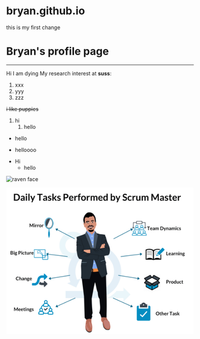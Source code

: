 # bryan.github.io

this is my first change

# Bryan's profile page
------
Hi I am dying
My research interest at **suss**: 
1. xxx
2. yyy
3. zzz

~~i like puppies~~

1. hi
   1. hello

* hello
+ helloooo
- Hi
  - hello

![raven face](https://media.licdn.com/dms/image/C4D03AQH46sCxh8V7fw/profile-displayphoto-shrink_200_200/0/1517441523210?e=2147483647&v=beta&t=vqOAoxky140zCKVAq-LhMQqe81MQyHAMNJ7SO9T2EY4 "a image")

![scrum master](Screenshot2023-11-20143256.png "another image")
